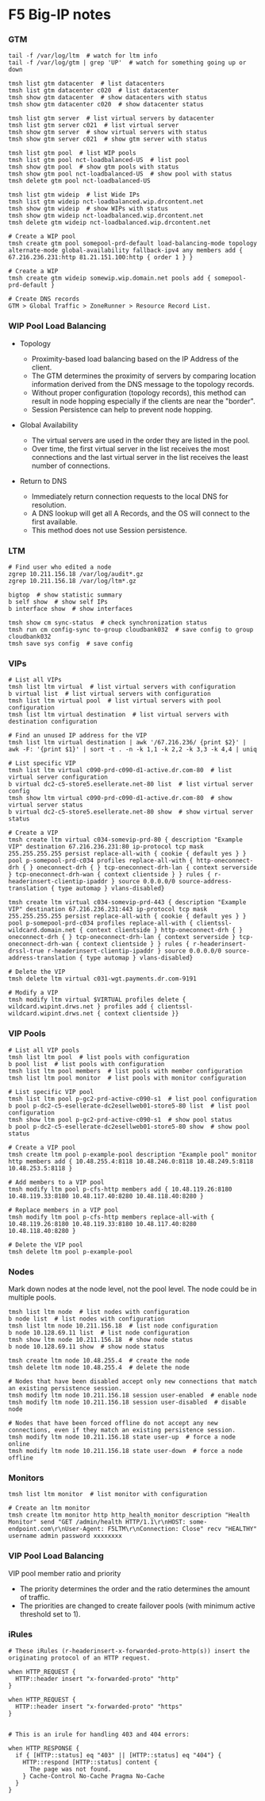# F5 Big-IP notes


### GTM

```shell script
tail -f /var/log/ltm  # watch for ltm info
tail -f /var/log/gtm | grep 'UP'  # watch for something going up or down

tmsh list gtm datacenter  # list datacenters
tmsh list gtm datacenter c020  # list datacenter
tmsh show gtm datacenter  # show datacenters with status
tmsh show gtm datacenter c020  # show datacenter status

tmsh list gtm server  # list virtual servers by datacenter
tmsh list gtm server c021  # list virtual server
tmsh show gtm server  # show virtual servers with status
tmsh show gtm server c021  # show gtm server with status

tmsh list gtm pool  # list WIP pools
tmsh list gtm pool nct-loadbalanced-US  # list pool
tmsh show gtm pool  # show gtm pools with status
tmsh show gtm pool nct-loadbalanced-US  # show pool with status
tmsh delete gtm pool nct-loadbalanced-US

tmsh list gtm wideip  # list Wide IPs
tmsh list gtm wideip nct-loadbalanced.wip.drcontent.net
tmsh show gtm wideip  # show WIPs with status
tmsh show gtm wideip nct-loadbalanced.wip.drcontent.net
tmsh delete gtm wideip nct-loadbalanced.wip.drcontent.net

# Create a WIP pool
tmsh create gtm pool somepool-prd-default load-balancing-mode topology alternate-mode global-availability fallback-ipv4 any members add { 67.216.236.231:http 81.21.151.100:http { order 1 } }

# Create a WIP
tmsh create gtm wideip somewip.wip.domain.net pools add { somepool-prd-default }

# Create DNS records
GTM > Global Traffic > ZoneRunner > Resource Record List.
```


### WIP Pool Load Balancing

* Topology
  * Proximity-based load balancing based on the IP Address of the client.
  * The GTM determines the proximity of servers by comparing location information derived from the DNS message to the topology records.
  * Without proper configuration (topology records), this method can result in node hopping especially if the clients are near the "border".
  * Session Persistence can help to prevent node hopping.

* Global Availability
  * The virtual servers are used in the order they are listed in the pool.
  * Over time, the first virtual server in the list receives the most connections and the last virtual server in the list receives the least number of connections.

* Return to DNS
  * Immediately return connection requests to the local DNS for resolution.
  * A DNS lookup will get all A Records, and the OS will connect to the first available.
  * This method does not use Session persistence.


### LTM

```shell script
# Find user who edited a node
zgrep 10.211.156.18 /var/log/audit*.gz
zgrep 10.211.156.18 /var/log/ltm*.gz

bigtop  # show statistic summary
b self show  # show self IPs
b interface show  # show interfaces

tmsh show cm sync-status  # check synchronization status
tmsh run cm config-sync to-group cloudbank032  # save config to group cloudbank032
tmsh save sys config  # save config
```


### VIPs

```shell script
# List all VIPs
tmsh list ltm virtual  # list virtual servers with configuration
b virtual list  # list virtual servers with configuration
tmsh list ltm virtual pool  # list virtual servers with pool configuration
tmsh list ltm virtual destination  # list virtual servers with destination configuration

# Find an unused IP address for the VIP
tmsh list ltm virtual destination | awk '/67.216.236/ {print $2}' | awk -F: '{print $1}' | sort -t . -n -k 1,1 -k 2,2 -k 3,3 -k 4,4 | uniq

# List specific VIP
tmsh list ltm virtual c090-prd-c090-d1-active.dr.com-80  # list virtual server configuration
b virtual dc2-c5-store5.esellerate.net-80 list  # list virtual server config
tmsh show ltm virtual c090-prd-c090-d1-active.dr.com-80  # show virtual server status
b virtual dc2-c5-store5.esellerate.net-80 show  # show virtual server status

# Create a VIP
tmsh create ltm virtual c034-somevip-prd-80 { description "Example VIP" destination 67.216.236.231:80 ip-protocol tcp mask 255.255.255.255 persist replace-all-with { cookie { default yes } } pool p-somepool-prd-c034 profiles replace-all-with { http-oneconnect-drh { } oneconnect-drh { } tcp-oneconnect-drh-lan { context serverside } tcp-oneconnect-drh-wan { context clientside } } rules { r-headerinsert-clientip-ipaddr } source 0.0.0.0/0 source-address-translation { type automap } vlans-disabled}

tmsh create ltm virtual c034-somevip-prd-443 { description "Example VIP" destination 67.216.236.231:443 ip-protocol tcp mask 255.255.255.255 persist replace-all-with { cookie { default yes } } pool p-somepool-prd-c034 profiles replace-all-with { clientssl-wildcard.domain.net { context clientside } http-oneconnect-drh { } oneconnect-drh { } tcp-oneconnect-drh-lan { context serverside } tcp-oneconnect-drh-wan { context clientside } } rules { r-headerinsert-drssl-true r-headerinsert-clientip-ipaddr } source 0.0.0.0/0 source-address-translation { type automap } vlans-disabled}

# Delete the VIP
tmsh delete ltm virtual c031-wgt.payments.dr.com-9191

# Modify a VIP
tmsh modify ltm virtual $VIRTUAL profiles delete { wildcard.wipint.drws.net } profiles add { clientssl-wildcard.wipint.drws.net { context clientside }}
```


### VIP Pools

```shell script
# List all VIP pools
tmsh list ltm pool  # list pools with configuration
b pool list  # list pools with configuration
tmsh list ltm pool members  # list pools with member configuration
tmsh list ltm pool monitor  # list pools with monitor configuration

# List specific VIP pool
tmsh list ltm pool p-gc2-prd-active-c090-s1  # list pool configuration
b pool p-dc2-c5-esellerate-dc2esellweb01-store5-80 list  # list pool configuration
tmsh show ltm pool p-gc2-prd-active-c090-s1  # show pool status
b pool p-dc2-c5-esellerate-dc2esellweb01-store5-80 show  # show pool status

# Create a VIP pool
tmsh create ltm pool p-example-pool description "Example pool" monitor http members add { 10.48.255.4:8118 10.48.246.0:8118 10.48.249.5:8118 10.48.253.5:8118 }

# Add members to a VIP pool
tmsh modify ltm pool p-cfs-http members add { 10.48.119.26:8180 10.48.119.33:8180 10.48.117.40:8280 10.48.118.40:8280 }

# Replace members in a VIP pool
tmsh modify ltm pool p-cfs-http members replace-all-with { 10.48.119.26:8180 10.48.119.33:8180 10.48.117.40:8280 10.48.118.40:8280 }

# Delete the VIP pool
tmsh delete ltm pool p-example-pool
```


### Nodes

Mark down nodes at the node level, not the pool level.  The node could be in multiple pools.

```shell script
tmsh list ltm node  # list nodes with configuration
b node list  # list nodes with configuration
tmsh list ltm node 10.211.156.18  # list node configuration
b node 10.128.69.11 list  # list node configuration
tmsh show ltm node 10.211.156.18  # show node status
b node 10.128.69.11 show  # show node status

tmsh create ltm node 10.48.255.4  # create the node
tmsh delete ltm node 10.48.255.4  # delete the node

# Nodes that have been disabled accept only new connections that match an existing persistence session.
tmsh modify ltm node 10.211.156.18 session user-enabled  # enable node
tmsh modify ltm node 10.211.156.18 session user-disabled  # disable node

# Nodes that have been forced offline do not accept any new connections, even if they match an existing persistence session.
tmsh modify ltm node 10.211.156.18 state user-up  # force a node online
tmsh modify ltm node 10.211.156.18 state user-down  # force a node offline
```


### Monitors

```shell script
tmsh list ltm monitor  # list monitor with configuration

# Create an ltm monitor
tmsh create ltm monitor http http_health_monitor description "Health Monitor" send "GET /admin/health HTTP/1.1\r\nHOST: some-endpoint.com\r\nUser-Agent: F5LTM\r\nConnection: Close" recv "HEALTHY" username admin password xxxxxxxx
```


### VIP Pool Load Balancing

VIP pool member ratio and priority
* The priority determines the order and the ratio determines the amount of traffic.
* The priorities are changed to create failover pools (with minimum active threshold set to 1).


### iRules

```shell script
# These iRules (r-headerinsert-x-forwarded-proto-http(s)) insert the originating protocol of an HTTP request.

when HTTP_REQUEST {
  HTTP::header insert "x-forwarded-proto" "http"
}

when HTTP_REQUEST {
  HTTP::header insert "x-forwarded-proto" "https"
}


# This is an irule for handling 403 and 404 errors:

when HTTP_RESPONSE {
  if { [HTTP::status] eq "403" || [HTTP::status] eq "404"} {
    HTTP::respond [HTTP::status] content {
      The page was not found.
    } Cache-Control No-Cache Pragma No-Cache
  }
}
```
